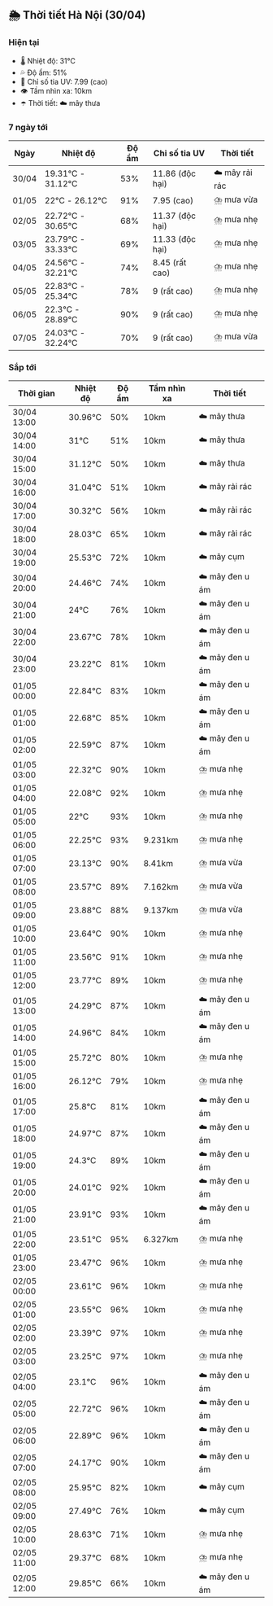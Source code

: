 ## 🌦️ Thời tiết Hà Nội (30/04)

### Hiện tại

- 🌡️ Nhiệt độ: 31℃
- 💦 Độ ẩm: 51%
- 🌟 Chỉ số tia UV: 7.99 (cao)
- 👁️ Tầm nhìn xa: 10km
- ☂️ Thời tiết: ☁️ mây thưa

### 7 ngày tới

| Ngày | Nhiệt độ | Độ ẩm | Chỉ số tia UV | Thời tiết |
| --- | --- | --- | --- | --- |
| 30/04 | 19.31℃ - 31.12℃ | 53% | 11.86 (độc hại) | ☁️ mây rải rác |
| 01/05 | 22℃ - 26.12℃ | 91% | 7.95 (cao) | ⛈️ mưa vừa |
| 02/05 | 22.72℃ - 30.65℃ | 68% | 11.37 (độc hại) | ⛈️ mưa nhẹ |
| 03/05 | 23.79℃ - 33.33℃ | 69% | 11.33 (độc hại) | ⛈️ mưa nhẹ |
| 04/05 | 24.56℃ - 32.21℃ | 74% | 8.45 (rất cao) | ⛈️ mưa nhẹ |
| 05/05 | 22.83℃ - 25.34℃ | 78% | 9 (rất cao) | ⛈️ mưa nhẹ |
| 06/05 | 22.3℃ - 28.89℃ | 90% | 9 (rất cao) | ⛈️ mưa nhẹ |
| 07/05 | 24.03℃ - 32.24℃ | 70% | 9 (rất cao) | ⛈️ mưa vừa |

### Sắp tới

| Thời gian | Nhiệt độ | Độ ẩm | Tầm nhìn xa | Thời tiết |
| --- | --- | --- | --- | --- |
| 30/04 13:00 | 30.96℃ | 50% | 10km | ☁️ mây thưa |
| 30/04 14:00 | 31℃ | 51% | 10km | ☁️ mây thưa |
| 30/04 15:00 | 31.12℃ | 50% | 10km | ☁️ mây thưa |
| 30/04 16:00 | 31.04℃ | 51% | 10km | ☁️ mây rải rác |
| 30/04 17:00 | 30.32℃ | 56% | 10km | ☁️ mây rải rác |
| 30/04 18:00 | 28.03℃ | 65% | 10km | ☁️ mây rải rác |
| 30/04 19:00 | 25.53℃ | 72% | 10km | ☁️ mây cụm |
| 30/04 20:00 | 24.46℃ | 74% | 10km | ☁️ mây đen u ám |
| 30/04 21:00 | 24℃ | 76% | 10km | ☁️ mây đen u ám |
| 30/04 22:00 | 23.67℃ | 78% | 10km | ☁️ mây đen u ám |
| 30/04 23:00 | 23.22℃ | 81% | 10km | ☁️ mây đen u ám |
| 01/05 00:00 | 22.84℃ | 83% | 10km | ☁️ mây đen u ám |
| 01/05 01:00 | 22.68℃ | 85% | 10km | ☁️ mây đen u ám |
| 01/05 02:00 | 22.59℃ | 87% | 10km | ☁️ mây đen u ám |
| 01/05 03:00 | 22.32℃ | 90% | 10km | ⛈️ mưa nhẹ |
| 01/05 04:00 | 22.08℃ | 92% | 10km | ⛈️ mưa nhẹ |
| 01/05 05:00 | 22℃ | 93% | 10km | ⛈️ mưa nhẹ |
| 01/05 06:00 | 22.25℃ | 93% | 9.231km | ⛈️ mưa nhẹ |
| 01/05 07:00 | 23.13℃ | 90% | 8.41km | ⛈️ mưa vừa |
| 01/05 08:00 | 23.57℃ | 89% | 7.162km | ⛈️ mưa vừa |
| 01/05 09:00 | 23.88℃ | 88% | 9.137km | ⛈️ mưa vừa |
| 01/05 10:00 | 23.64℃ | 90% | 10km | ⛈️ mưa nhẹ |
| 01/05 11:00 | 23.56℃ | 91% | 10km | ⛈️ mưa nhẹ |
| 01/05 12:00 | 23.77℃ | 89% | 10km | ⛈️ mưa nhẹ |
| 01/05 13:00 | 24.29℃ | 87% | 10km | ☁️ mây đen u ám |
| 01/05 14:00 | 24.96℃ | 84% | 10km | ☁️ mây đen u ám |
| 01/05 15:00 | 25.72℃ | 80% | 10km | ⛈️ mưa nhẹ |
| 01/05 16:00 | 26.12℃ | 79% | 10km | ⛈️ mưa nhẹ |
| 01/05 17:00 | 25.8℃ | 81% | 10km | ☁️ mây đen u ám |
| 01/05 18:00 | 24.97℃ | 87% | 10km | ☁️ mây đen u ám |
| 01/05 19:00 | 24.3℃ | 89% | 10km | ☁️ mây đen u ám |
| 01/05 20:00 | 24.01℃ | 92% | 10km | ☁️ mây đen u ám |
| 01/05 21:00 | 23.91℃ | 93% | 10km | ☁️ mây đen u ám |
| 01/05 22:00 | 23.51℃ | 95% | 6.327km | ⛈️ mưa nhẹ |
| 01/05 23:00 | 23.47℃ | 96% | 10km | ⛈️ mưa nhẹ |
| 02/05 00:00 | 23.61℃ | 96% | 10km | ⛈️ mưa nhẹ |
| 02/05 01:00 | 23.55℃ | 96% | 10km | ⛈️ mưa nhẹ |
| 02/05 02:00 | 23.39℃ | 97% | 10km | ⛈️ mưa nhẹ |
| 02/05 03:00 | 23.25℃ | 97% | 10km | ⛈️ mưa nhẹ |
| 02/05 04:00 | 23.1℃ | 96% | 10km | ☁️ mây đen u ám |
| 02/05 05:00 | 22.72℃ | 96% | 10km | ☁️ mây đen u ám |
| 02/05 06:00 | 22.89℃ | 96% | 10km | ☁️ mây đen u ám |
| 02/05 07:00 | 24.17℃ | 90% | 10km | ☁️ mây đen u ám |
| 02/05 08:00 | 25.95℃ | 82% | 10km | ☁️ mây cụm |
| 02/05 09:00 | 27.49℃ | 76% | 10km | ☁️ mây cụm |
| 02/05 10:00 | 28.63℃ | 71% | 10km | ⛈️ mưa nhẹ |
| 02/05 11:00 | 29.37℃ | 68% | 10km | ⛈️ mưa nhẹ |
| 02/05 12:00 | 29.85℃ | 66% | 10km | ☁️ mây đen u ám |
